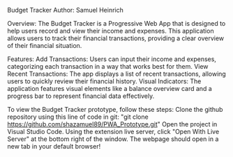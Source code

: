 Budget Tracker
Author: Samuel Heinrich

Overview:
The Budget Tracker is a Progressive Web App that is designed to help users record and view their income and expenses.
This application allows users to track their financial transactions, providing a clear overview of their financial situation.

Features:
Add Transactions: Users can input their income and expenses, categorizing each transaction in a way that works best for them.
View Recent Transactions: The app displays a list of recent transactions, allowing users to quickly review their financial history.
Visual Indicators: The application features visual elements like a balance overview card and a progress bar to represent financial data effectively.

To view the Budget Tracker prototype, follow these steps:
Clone the github repository using this line of code in git: "git clone https://github.com/shazamuel89/PWA_Prototype.git"
Open the project in Visual Studio Code.
Using the extension live server, click "Open With Live Server" at the bottom right of the window.
The webpage should open in a new tab in your default browser!
